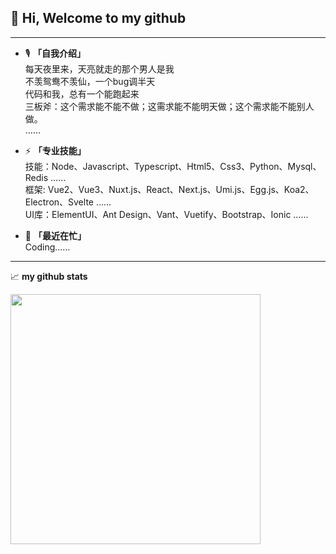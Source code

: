 <!--
**15826954460/15826954460** is a ✨ _special_ ✨ repository because its `README.md` (this file) appears on your GitHub profile.

Here are some ideas to get you started:

- 🔭 I’m currently working on ...
- 🌱 I’m currently learning ...
- 👯 I’m looking to collaborate on ...
- 🤔 I’m looking for help with ...
- 💬 Ask me about ...
- 📫 How to reach me: ...
- 😄 Pronouns: ...
- ⚡ Fun fact: ...
-->

## 👋  Hi, Welcome to my github
---
- 🎙️ **「自我介绍」**  
  每天夜里来，天亮就走的那个男人是我  
  不羡鸳鸯不羡仙，一个bug调半天  
  代码和我，总有一个能跑起来    
  三板斧：这个需求能不能不做；这需求能不能明天做；这个需求能不能别人做。  
  …… 


- ⚡ **「专业技能」**  
  技能：Node、Javascript、Typescript、Html5、Css3、Python、Mysql、Redis ……  
  框架: Vue2、Vue3、Nuxt.js、React、Next.js、Umi.js、Egg.js、Koa2、Electron、Svelte ……  
  UI库：ElementUI、Ant Design、Vant、Vuetify、Bootstrap、Ionic ……  


- 🌱 **「最近在忙」**  
  Coding……

---
📈 **my github stats**  
<div align="left">
  <img src="https://github-readme-stats.vercel.app/api?username=15826954460&show_icons=true?&hide_title=true&theme=synthwave&font_color=lightblue" width="400px">
</div>
